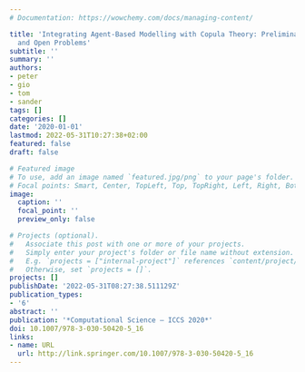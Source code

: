 ```yaml
---
# Documentation: https://wowchemy.com/docs/managing-content/

title: 'Integrating Agent-Based Modelling with Copula Theory: Preliminary Insights
  and Open Problems'
subtitle: ''
summary: ''
authors:
- peter
- gio
- tom
- sander
tags: []
categories: []
date: '2020-01-01'
lastmod: 2022-05-31T10:27:38+02:00
featured: false
draft: false

# Featured image
# To use, add an image named `featured.jpg/png` to your page's folder.
# Focal points: Smart, Center, TopLeft, Top, TopRight, Left, Right, BottomLeft, Bottom, BottomRight.
image:
  caption: ''
  focal_point: ''
  preview_only: false

# Projects (optional).
#   Associate this post with one or more of your projects.
#   Simply enter your project's folder or file name without extension.
#   E.g. `projects = ["internal-project"]` references `content/project/deep-learning/index.md`.
#   Otherwise, set `projects = []`.
projects: []
publishDate: '2022-05-31T08:27:38.511129Z'
publication_types:
- '6'
abstract: ''
publication: '*Computational Science – ICCS 2020*'
doi: 10.1007/978-3-030-50420-5_16
links:
- name: URL
  url: http://link.springer.com/10.1007/978-3-030-50420-5_16
---
```

